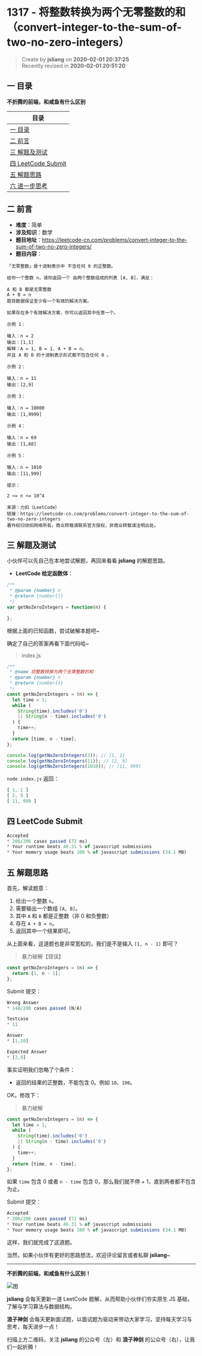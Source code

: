 1317 - 将整数转换为两个无零整数的和（convert-integer-to-the-sum-of-two-no-zero-integers）
===

> Create by **jsliang** on **2020-02-01 20:37:25**  
> Recently revised in **2020-02-01 20:51:20**

## 一 目录

**不折腾的前端，和咸鱼有什么区别**

| 目录 |
| --- | 
| [一 目录](#chapter-one) | 
| [二 前言](#chapter-two) |
| [三 解题及测试](#chapter-three) |
| [四 LeetCode Submit](#chapter-four) |
| [五 解题思路](#chapter-five) |
| [六 进一步思考](#chapter-six) |

## 二 前言



* **难度**：简单
* **涉及知识**：数学
* **题目地址**：https://leetcode-cn.com/problems/convert-integer-to-the-sum-of-two-no-zero-integers/
* **题目内容**：

```
「无零整数」是十进制表示中 不含任何 0 的正整数。

给你一个整数 n，请你返回一个 由两个整数组成的列表 [A, B]，满足：

A 和 B 都是无零整数
A + B = n
题目数据保证至少有一个有效的解决方案。

如果存在多个有效解决方案，你可以返回其中任意一个。

示例 1：

输入：n = 2
输出：[1,1]
解释：A = 1, B = 1. A + B = n，
并且 A 和 B 的十进制表示形式都不包含任何 0 。

示例 2：

输入：n = 11
输出：[2,9]

示例 3：

输入：n = 10000
输出：[1,9999]

示例 4：

输入：n = 69
输出：[1,68]

示例 5：

输入：n = 1010
输出：[11,999]

提示：

2 <= n <= 10^4

来源：力扣（LeetCode）
链接：https://leetcode-cn.com/problems/convert-integer-to-the-sum-of-two-no-zero-integers
著作权归领扣网络所有。商业转载请联系官方授权，非商业转载请注明出处。
```

## 三 解题及测试



小伙伴可以先自己在本地尝试解题，再回来看看 **jsliang** 的解题思路。

* **LeetCode 给定函数体**：

```js
/**
 * @param {number} n
 * @return {number[]}
 */
var getNoZeroIntegers = function(n) {
    
};
```

根据上面的已知函数，尝试破解本题吧~

确定了自己的答案再看下面代码哈~

> index.js

```js
/**
 * @name 将整数转换为两个无零整数的和
 * @param {number} n
 * @return {number[]}
 */
const getNoZeroIntegers = (n) => {
  let time = 1;
  while (
    String(time).includes('0')
    || String(n - time).includes('0')
  ) {
    time++;
  }
  return [time, n - time];
};

console.log(getNoZeroIntegers(2)); // [1, 1]
console.log(getNoZeroIntegers(11)); // [2, 9]
console.log(getNoZeroIntegers(1010)); // [11, 999]
```

`node index.js` 返回：

```js
[ 1, 1 ]
[ 2, 9 ]
[ 11, 999 ]
```

## 四 LeetCode Submit



```js
Accepted
* 206/206 cases passed (72 ms)
* Your runtime beats 46.31 % of javascript submissions
* Your memory usage beats 100 % of javascript submissions (34.1 MB)
```

## 五 解题思路



首先，解读题意：

1. 给出一个整数 `n`。
2. 需要输出一个数组 `[A, B]`。
3. 其中 `A` 和 `B` 都是正整数（非 0 和负整数）
4. 存在 `A + B = n`。
5. 返回其中一个结果即可。

从上面来看，这道题也是非常宽松的，我们是不是输入 `[1, n - 1]` 即可？

> 暴力破解【错误】

```js
const getNoZeroIntegers = (n) => {
  return [1, n - 1];
};
```

Submit 提交：

```js
Wrong Answer
* 148/206 cases passed (N/A)

Testcase
* 11

Answer
* [1,10]

Expected Answer
* [2,9]
```

事实证明我们忽略了个条件：

* 返回的结果的正整数，不能包含 0。例如 `10`、`100`。

OK，修改下：

> 暴力破解

```js
const getNoZeroIntegers = (n) => {
  let time = 1;
  while (
    String(time).includes('0')
    || String(n - time).includes('0')
  ) {
    time++;
  }
  return [time, n - time];
};
```

如果 `time` 包含 0 或者 `n - time` 包含 0，那么我们就不停 + 1，直到两者都不包含为止。

Submit 提交：

```js
Accepted
* 206/206 cases passed (72 ms)
* Your runtime beats 46.31 % of javascript submissions
* Your memory usage beats 100 % of javascript submissions (34.1 MB)
```

这样，我们就完成了这道题。

当然，如果小伙伴有更好的思路想法，欢迎评论留言或者私聊 **jsliang**~

---

**不折腾的前端，和咸鱼有什么区别！**

![图](../../../public-repertory/img/z-index-small.png)

**jsliang** 会每天更新一道 LeetCode 题解，从而帮助小伙伴们夯实原生 JS 基础，了解与学习算法与数据结构。

**浪子神剑** 会每天更新面试题，以面试题为驱动来带动大家学习，坚持每天学习与思考，每天进步一点！

扫描上方二维码，关注 **jsliang** 的公众号（左）和 **浪子神剑** 的公众号（右），让我们一起折腾！

